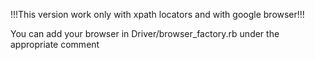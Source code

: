 !!!This version work only with xpath locators and with google browser!!!

You can add your browser in Driver/browser_factory.rb under the appropriate comment